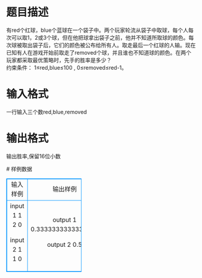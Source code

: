 # 

 
 # 题目描述 
<p>
有red个红球，blue个蓝球在一个袋子中。两个玩家轮流从袋子中取球，每个人每次可以取1，2或3个球，但在他把球拿出袋子之前，他并不知道所取球的颜色。每次球被取出袋子后，它们的颜色被公布给所有人。取走最后一个红球的人输。现在已知有人在游戏开始前取走了removed个球，并且谁也不知道球的颜色。在两个玩家都采取最优策略时，先手的胜率是多少？<br> 约束条件： 1≤red,blue≤100 , 0≤removed≤red-1。</p> 

 
 # 输入格式 
<p>
一行输入三个数red,blue,removed</p> 

 
 # 输出格式 
<p>
输出胜率,保留16位小数</p> 
# 样例数据
<style>
        table,table tr th, table tr td { border:1px solid #0094ff; }
        table { width: 200px; min-height: 25px; line-height: 25px; text-align: center; border-collapse: collapse;}   
    </style>
<table>
	<tr>
		<td>输入样例</td>
		<td>输出样例</td>
	</tr>
<tr><td>input 1
1 2 0 

input 2
1 1 0
 
</td><td>output 1
0.3333333333333333

output 2
0.5
 </td></tr></table>
